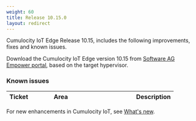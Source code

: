 ```yaml
---
weight: 60
title: Release 10.15.0
layout: redirect
---
```


Cumulocity IoT Edge Release 10.15, includes the following improvements, fixes and known issues.

Download the Cumulocity IoT Edge version 10.15 from [Software AG Empower portal](https://empower.softwareag.com), based on the target hypervisor.

### Known issues

|<div style="width:100px">Ticket</div>|<div style="width:200px">Area</div>|Description
|:---|:---|:---


For new enhancements in Cumulocity IoT, see [What's new](/release-10-11-0/whatsnew-10-11-0/).
